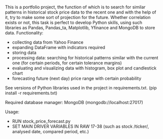 This is a portfolio project, the function of which is to search for similar patterns in historical stock price data to the recent one and with the help of it, try to make some sort of projection for the future. Whether correlation exists or not, this task is perfect to develop Python skills, using such libraries as Pandas, Pandas_ta, Matplotlib, Yfinance and MongoDB to store data. Functionality:
- collecting data from Yahoo Finance
- expanding DataFrame with indicators required
- storing data
- processing data: searching for historical patterns similar with the current one (for certain periods, for certain tolerance margins)
- evaluating and visualizing data with histogram, box plot and candlestick chart
- forecasting future (next day) price range with certain probability

See versions of Python libraries used in the project in requirements.txt.
(pip install -r requirements.txt)

Required database manager: MongoDB (mongodb://localhost:27017)

Usage:
- RUN stock_price_forecast.py
- SET MAIN DRIVER VARIABLES IN RAW 17-38 (such as stock /ticker/, analysed date, compared period, etc.)
